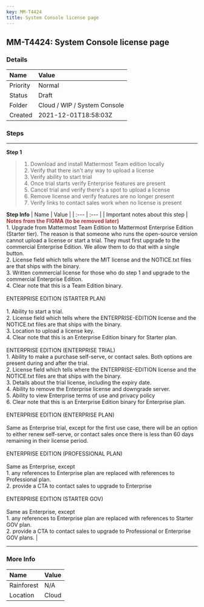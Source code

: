 ```yaml
---
key: MM-T4424
title: System Console license page
---
```


## MM-T4424: System Console license page

### Details

| Name     | Value                        |
| :------- | :--------------------------- |
| Priority | Normal                       |
| Status   | Draft                        |
| Folder   | Cloud / WIP / System Console |
| Created  | 2021-12-01T18:58:03Z         |

### Steps

<hr/>

**Step 1**

> <article><ol><li>Download and install Mattermost Team edition locally</li><li>Verify that there isn't any way to upload a license</li><li>Verify ability to start trial</li><li>Once trial starts verify Enterprise features are present</li><li>Cancel trial and verify there's a spot to upload a license</li><li>Remove license and verify features are no longer present</li><li>Verify links to contact sales work when no license is present</li></ol></article>

**Step Info**
| Name | Value |
| :--- | :--- |
| Important notes about this step | <span style="color:rgb(184, 49, 47)"><strong>Notes from the FIGMA (to be removed later)</strong></span><br />1. Upgrade from Mattermost Team Edition to Mattermost Enterprise Edition (Starter tier). The reason is that someone who runs the open-source version cannot upload a license or start a trial. They must first upgrade to the commercial Enterprise Edition. We allow them to do that with a single button.<br />2. License field which tells where the MIT license and the NOTICE.txt files are that ships with the binary.<br />3. Written commercial license for those who do step 1 and upgrade to the commercial Enterprise Edition.<br />4. Clear note that this is a Team Edition binary.<br /><br />ENTERPRISE EDITION (STARTER PLAN)<br /><br />1. Ability to start a trial.<br />2. License field which tells where the ENTERPRISE-EDITION license and the NOTICE.txt files are that ships with the binary.<br />3. Location to upload a license key.<br />4. Clear note that this is an Enterprise Edition binary for Starter plan.<br /><br />ENTERPRISE EDITION (ENTERPRISE TRIAL)<br />1. Ability to make a purchase self-serve, or contact sales. Both options are present during and after the trial.<br />2. License field which tells where the ENTERPRISE-EDITION license and the NOTICE.txt files are that ships with the binary.<br />3. Details about the trial license, including the expiry date.<br />4. Ability to remove the Enterprise license and downgrade server.<br />5. Ability to view Enterprise terms of use and privacy policy<br />6. Clear note that this is an Enterprise Edition binary for Enterprise plan.<br /><br />ENTERPRISE EDITION (ENTERPRISE PLAN)<br /><br />Same as Enterprise trial, except for the first use case, there will be an option to either renew self-serve, or contact sales once there is less than 60 days remaining in their license period.<br /><br />ENTERPRISE EDITION (PROFESSIONAL PLAN)<br /><br />Same as Enterprise, except<br />1. any references to Enterprise plan are replaced with references to Professional plan.<br />2. provide a CTA to contact sales to upgrade to Enterprise<br /><br />ENTERPRISE EDITION (STARTER GOV)<br /><br />Same as Enterprise, except<br />1. any references to Enterprise plan are replaced with references to Starter GOV plan.<br />2. provide a CTA to contact sales to upgrade to Professional or Enterprise GOV plans. |

<hr/>

### More Info

| Name       | Value |
| :--------- | :---- |
| Rainforest | N/A   |
| Location   | Cloud |

